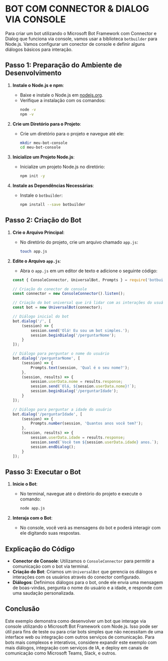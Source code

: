 # BOT COM CONNECTOR & DIALOG VIA CONSOLE
Para criar um bot utilizando o Microsoft Bot Framework com Connector e Dialog que funciona via console, vamos usar a biblioteca `botbuilder` para Node.js. Vamos configurar um conector de console e definir alguns diálogos básicos para interação.

## Passo 1: Preparação do Ambiente de Desenvolvimento
1. **Instale o Node.js e npm**:
   - Baixe e instale o Node.js em [nodejs.org](https://nodejs.org).
   - Verifique a instalação com os comandos:
     ```bash
     node -v
     npm -v
     ```

2. **Crie um Diretório para o Projeto**:
   - Crie um diretório para o projeto e navegue até ele:
     ```bash
     mkdir meu-bot-console
     cd meu-bot-console
     ```

3. **Inicialize um Projeto Node.js**:
   - Inicialize um projeto Node.js no diretório:
     ```bash
     npm init -y
     ```

4. **Instale as Dependências Necessárias**:
   - Instale o `botbuilder`:
     ```bash
     npm install --save botbuilder
     ```

## Passo 2: Criação do Bot
1. **Crie o Arquivo Principal**:
   - No diretório do projeto, crie um arquivo chamado `app.js`:
     ```bash
     touch app.js
     ```

2. **Edite o Arquivo `app.js`**:
   - Abra o `app.js` em um editor de texto e adicione o seguinte código:

   ```javascript
   const { ConsoleConnector, UniversalBot, Prompts } = require('botbuilder');

   // Criação do conector de console
   const connector = new ConsoleConnector().listen();

   // Criação do bot universal que irá lidar com as interações do usuário
   const bot = new UniversalBot(connector);

   // Diálogo inicial do bot
   bot.dialog('/', [
       (session) => {
           session.send('Olá! Eu sou um bot simples.');
           session.beginDialog('/perguntarNome');
       }
   ]);

   // Diálogo para perguntar o nome do usuário
   bot.dialog('/perguntarNome', [
       (session) => {
           Prompts.text(session, 'Qual é o seu nome?');
       },
       (session, results) => {
           session.userData.nome = results.response;
           session.send(`Olá, ${session.userData.nome}!`);
           session.beginDialog('/perguntarIdade');
       }
   ]);

   // Diálogo para perguntar a idade do usuário
   bot.dialog('/perguntarIdade', [
       (session) => {
           Prompts.number(session, 'Quantos anos você tem?');
       },
       (session, results) => {
           session.userData.idade = results.response;
           session.send(`Você tem ${session.userData.idade} anos.`);
           session.endDialog();
       }
   ]);
   ```

## Passo 3: Executar o Bot
1. **Inicie o Bot**:
   - No terminal, navegue até o diretório do projeto e execute o comando:
     ```bash
     node app.js
     ```

2. **Interaja com o Bot**:
   - No console, você verá as mensagens do bot e poderá interagir com ele digitando suas respostas.

## Explicação do Código
- **Conector de Console**: Utilizamos o `ConsoleConnector` para permitir a comunicação com o bot via terminal.
- **Criação do Bot**: Criamos um `UniversalBot` que gerencia os diálogos e interações com os usuários através do conector configurado.
- **Diálogos**: Definimos diálogos para o bot, onde ele envia uma mensagem de boas-vindas, pergunta o nome do usuário e a idade, e responde com uma saudação personalizada.

## Conclusão
Este exemplo demonstra como desenvolver um bot que interage via console utilizando o Microsoft Bot Framework com Node.js. Isso pode ser útil para fins de teste ou para criar bots simples que não necessitam de uma interface web ou integração com outros serviços de comunicação. Para bots mais complexos e interativos, considere expandir este exemplo com mais diálogos, integração com serviços de IA, e deploy em canais de comunicação como Microsoft Teams, Slack, e outros.